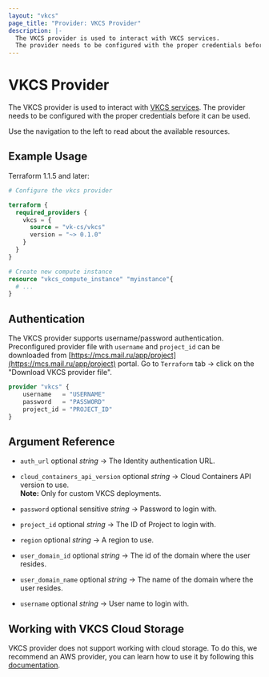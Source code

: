 ```yaml
---
layout: "vkcs"
page_title: "Provider: VKCS Provider"
description: |-
  The VKCS provider is used to interact with VKCS services.
  The provider needs to be configured with the proper credentials before it can be used.
---
```


# VKCS Provider

The VKCS provider is used to interact with [VKCS services](https://mcs.mail.ru/). The provider needs to be configured with the proper credentials before it can be used.

Use the navigation to the left to read about the available resources.

## Example Usage

Terraform 1.1.5 and later:

```terraform
# Configure the vkcs provider

terraform {
  required_providers {
    vkcs = {
      source = "vk-cs/vkcs"
      version = "~> 0.1.0"
    }
  }
}

# Create new compute instance
resource "vkcs_compute_instance" "myinstance"{
  # ...
}
```

## Authentication

The VKCS provider supports username/password authentication. Preconfigured provider file with `username` and `project_id` can be downloaded from [https://mcs.mail.ru/app/project](https://mcs.mail.ru/app/project) portal. Go to `Terraform` tab -> click on the "Download VKCS provider file".

```terraform
provider "vkcs" {
    username   = "USERNAME"
    password   = "PASSWORD"
    project_id = "PROJECT_ID"
}
```

## Argument Reference
- `auth_url` optional *string* &rarr;  The Identity authentication URL.

- `cloud_containers_api_version` optional *string* &rarr;  Cloud Containers API version to use. <br>**Note:** Only for custom VKCS deployments.

- `password` optional sensitive *string* &rarr;  Password to login with.

- `project_id` optional *string* &rarr;  The ID of Project to login with.

- `region` optional *string* &rarr;  A region to use.

- `user_domain_id` optional *string* &rarr;  The id of the domain where the user resides.

- `user_domain_name` optional *string* &rarr;  The name of the domain where the user resides.

- `username` optional *string* &rarr;  User name to login with.




## Working with VKCS Cloud Storage

VKCS provider does not support working with cloud storage.
To do this, we recommend an AWS provider, you can learn how to use it by following this [documentation](https://cloud.vk.com/docs/en/tools-for-using-services/terraform/how-to-guides/aws).
